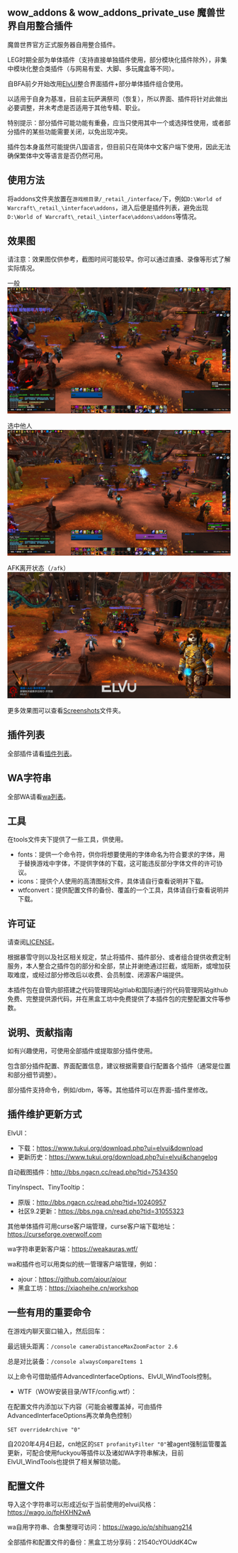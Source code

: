## wow_addons & wow_addons_private_use 魔兽世界自用整合插件
魔兽世界官方正式服务器自用整合插件。

LEG时期全部为单体插件（支持直接单独插件使用，部分模块化插件除外），非集中模块化整合类插件（与网易有爱、大脚、多玩魔盒等不同）。

自BFA前夕开始改用[ElvUI](https://www.tukui.org/download.php?ui=elvui&changelog)整合界面插件+部分单体插件组合使用。

以适用于自身为基准，目前主玩萨满祭司（恢复），所以界面、插件将针对此做出必要调整，并未考虑是否适用于其他专精、职业。

特别提示：部分插件可能功能有重叠，应当只使用其中一个或选择性使用，或者部分插件的某些功能需要关闭，以免出现冲突。

插件包本身虽然可能提供八国语言，但目前只在简体中文客户端下使用，因此无法确保繁体中文等语言是否仍然可用。

## 使用方法
将addons文件夹放置在```游戏根目录/_retail_/interface/```下，例如```D:\World of Warcraft\_retail_\interface\addons```，进入后便是插件列表，避免出现```D:\World of Warcraft\_retail_\interface\addons\addons```等情况。

## 效果图
请注意：效果图仅供参考，截图时间可能较早。你可以通过直播、录像等形式了解实际情况。

一般
![screen](./Screenshots/WoWScrnShot_072418_114147.jpg)

选中他人
![screen](./Screenshots/WoWScrnShot_072418_114142.jpg)

AFK离开状态（```/afk```）
![screen](./Screenshots/WoWScrnShot_072418_114158.jpg)

更多效果图可以查看[Screenshots](./Screenshots/)文件夹。

## 插件列表
全部插件请看[插件列表](ADDONS.md)。

## WA字符串
全部WA请看[wa列表](WA.md)。

## 工具
在tools文件夹下提供了一些工具，供使用。
- fonts：提供一个命令符，供你将想要使用的字体命名为符合要求的字体，用于替换游戏中字体，不提供字体的下载，这可能违反部分字体文件的许可协议。
- icons：提供个人使用的高清图标文件，具体请自行查看说明并下载。
- wtfconvert：提供配置文件的备份、覆盖的一个工具，具体请自行查看说明并下载。

## 许可证
请查阅[LICENSE](LICENSE)。

根据暴雪守则以及社区相关规定，禁止将插件、插件部分、或者组合提供收费定制服务，本人整合之插件包的部分和全部，禁止并谢绝通过拦截，或阻断，或增加获取难度，或经过部分修改后以收费、会员制度、闭源客户端提供。

本插件包在自管内部搭建之代码管理网站gitlab和国际通行的代码管理网站github免费、完整提供源代码，并在黑盒工坊中免费提供了本插件包的完整配置文件等参数。

## 说明、贡献指南
如有兴趣使用，可使用全部插件或提取部分插件使用。

包含部分插件配置、界面配置信息，建议根据需要自行配置各个插件（通常是位置和部分细节调整）。

部分插件支持命令，例如/dbm，等等。其他插件可以在界面-插件里修改。

## 插件维护更新方式
ElvUI：
- 下载：https://www.tukui.org/download.php?ui=elvui&download
- 更新历史：https://www.tukui.org/download.php?ui=elvui&changelog

自动截图插件：http://bbs.ngacn.cc/read.php?tid=7534350

TinyInspect、TinyTooltip：
- 原版：http://bbs.ngacn.cc/read.php?tid=10240957
- 社区9.2更新：https://bbs.nga.cn/read.php?tid=31055323

其他单体插件可用curse客户端管理，curse客户端下载地址：https://curseforge.overwolf.com

wa字符串更新客户端：https://weakauras.wtf/

wa和插件也可以用类似的统一管理客户端管理，例如：
- ajour：https://github.com/ajour/ajour
- 黑盒工坊：https://xiaoheihe.cn/workshop

## 一些有用的重要命令
在游戏内聊天窗口输入，然后回车：

最远镜头距离：`/console cameraDistanceMaxZoomFactor 2.6`

总是对比装备：`/console alwaysCompareItems 1`

以上命令可借助插件AdvancedInterfaceOptions、ElvUI_WindTools控制。

- WTF（WOW安装目录/WTF/config.wtf）：

在配置文件内添加以下内容（可能会被覆盖掉，可由插件AdvancedInterfaceOptions再次单角色控制）

```
SET overrideArchive "0"
```

自2020年4月4日起，cn地区的`SET profanityFilter "0"`被agent强制监管覆盖更新，可配合使用fuckyou等插件以及诸如WA字符串解决，目前ElvUI_WindTools也提供了相关解锁功能。

## 配置文件
导入这个字符串可以形成近似于当前使用的elvui风格：https://wago.io/fpHXHN2wA

wa自用字符串、合集整理可访问：https://wago.io/p/shihuang214

全部插件和配置文件的备份：黑盒工坊分享码：21540cYOUddK4Cw
